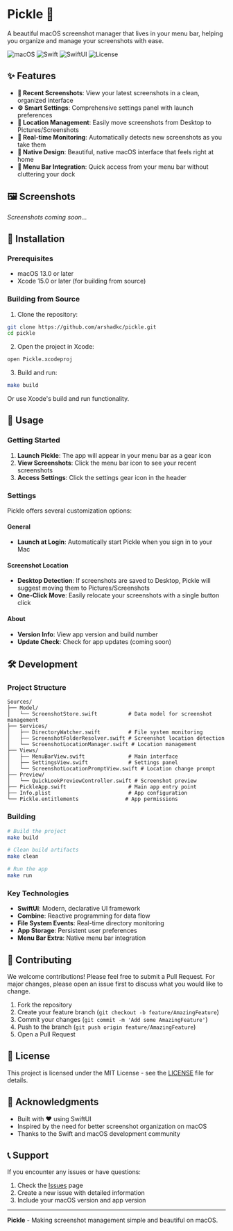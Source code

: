 # Pickle 🥒

A beautiful macOS screenshot manager that lives in your menu bar, helping you organize and manage your screenshots with ease.

![macOS](https://img.shields.io/badge/macOS-13.0+-blue.svg)
![Swift](https://img.shields.io/badge/Swift-5.9+-orange.svg)
![SwiftUI](https://img.shields.io/badge/SwiftUI-4.0+-green.svg)
![License](https://img.shields.io/badge/License-MIT-yellow.svg)

## ✨ Features

- **📸 Recent Screenshots**: View your latest screenshots in a clean, organized interface
- **⚙️ Smart Settings**: Comprehensive settings panel with launch preferences
- **📁 Location Management**: Easily move screenshots from Desktop to Pictures/Screenshots
- **🔄 Real-time Monitoring**: Automatically detects new screenshots as you take them
- **🎨 Native Design**: Beautiful, native macOS interface that feels right at home
- **🚀 Menu Bar Integration**: Quick access from your menu bar without cluttering your dock

## 🖼️ Screenshots

*Screenshots coming soon...*

## 🚀 Installation

### Prerequisites

- macOS 13.0 or later
- Xcode 15.0 or later (for building from source)

### Building from Source

1. Clone the repository:
```bash
git clone https://github.com/arshadkc/pickle.git
cd pickle
```

2. Open the project in Xcode:
```bash
open Pickle.xcodeproj
```

3. Build and run:
```bash
make build
```

Or use Xcode's build and run functionality.

## 📖 Usage

### Getting Started

1. **Launch Pickle**: The app will appear in your menu bar as a gear icon
2. **View Screenshots**: Click the menu bar icon to see your recent screenshots
3. **Access Settings**: Click the settings gear icon in the header

### Settings

Pickle offers several customization options:

#### General
- **Launch at Login**: Automatically start Pickle when you sign in to your Mac

#### Screenshot Location
- **Desktop Detection**: If screenshots are saved to Desktop, Pickle will suggest moving them to Pictures/Screenshots
- **One-Click Move**: Easily relocate your screenshots with a single button click

#### About
- **Version Info**: View app version and build number
- **Update Check**: Check for app updates (coming soon)

## 🛠️ Development

### Project Structure

```
Sources/
├── Model/
│   └── ScreenshotStore.swift          # Data model for screenshot management
├── Services/
│   ├── DirectoryWatcher.swift         # File system monitoring
│   ├── ScreenshotFolderResolver.swift # Screenshot location detection
│   └── ScreenshotLocationManager.swift # Location management
├── Views/
│   ├── MenuBarView.swift              # Main interface
│   ├── SettingsView.swift             # Settings panel
│   └── ScreenshotLocationPromptView.swift # Location change prompt
├── Preview/
│   └── QuickLookPreviewController.swift # Screenshot preview
├── PickleApp.swift                    # Main app entry point
├── Info.plist                         # App configuration
└── Pickle.entitlements               # App permissions
```

### Building

```bash
# Build the project
make build

# Clean build artifacts
make clean

# Run the app
make run
```

### Key Technologies

- **SwiftUI**: Modern, declarative UI framework
- **Combine**: Reactive programming for data flow
- **File System Events**: Real-time directory monitoring
- **App Storage**: Persistent user preferences
- **Menu Bar Extra**: Native menu bar integration

## 🤝 Contributing

We welcome contributions! Please feel free to submit a Pull Request. For major changes, please open an issue first to discuss what you would like to change.

1. Fork the repository
2. Create your feature branch (`git checkout -b feature/AmazingFeature`)
3. Commit your changes (`git commit -m 'Add some AmazingFeature'`)
4. Push to the branch (`git push origin feature/AmazingFeature`)
5. Open a Pull Request

## 📝 License

This project is licensed under the MIT License - see the [LICENSE](LICENSE) file for details.

## 🙏 Acknowledgments

- Built with ❤️ using SwiftUI
- Inspired by the need for better screenshot organization on macOS
- Thanks to the Swift and macOS development community

## 📞 Support

If you encounter any issues or have questions:

1. Check the [Issues](https://github.com/arshadkc/pickle/issues) page
2. Create a new issue with detailed information
3. Include your macOS version and app version

---

**Pickle** - Making screenshot management simple and beautiful on macOS.
